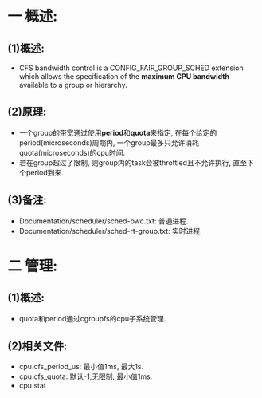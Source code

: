 # 一 概述:
## (1)概述:
- CFS bandwidth control is a CONFIG_FAIR_GROUP_SCHED extension which allows the specification of the **maximum CPU bandwidth** available to a group or hierarchy.

## (2)原理:
- 一个group的带宽通过使用**period**和**quota**来指定, 在每个给定的period(microseconds)周期内, 一个group最多只允许消耗quota(microseconds)的cpu时间.
- 若在group超过了限制, 则group内的task会被throttled且不允许执行, 直至下个period到来.

## (3)备注:
- Documentation/scheduler/sched-bwc.txt: 普通进程.
- Documentation/scheduler/sched-rt-group.txt: 实时进程.

# 二 管理:
## (1)概述:
- quota和period通过cgroupfs的cpu子系统管理.

## (2)相关文件:
- cpu.cfs_period_us: 最小值1ms, 最大1s.
- cpu.cfs_quota: 默认-1,无限制, 最小值1ms.
- cpu.stat

